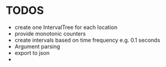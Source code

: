 # TODOS
- create one IntervalTree for each location
- provide monotonic counters
- create intervals based on time frequency e.g. 0.1 seconds
- Argument parsing
- export to json
-